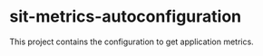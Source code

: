 # sit-metrics-autoconfiguration

This project contains the configuration to get application metrics.